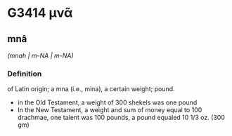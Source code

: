 # G3414 μνᾶ

## mnâ

_(mnah | m-NA | m-NA)_

### Definition

of Latin origin; a mna (i.e., mina), a certain weight; pound.

- in the Old Testament, a weight of 300 shekels was one pound
- In the New Testament, a weight and sum of money equal to 100 drachmae, one talent was 100 pounds, a pound equaled 10 1/3 oz. (300 gm)

